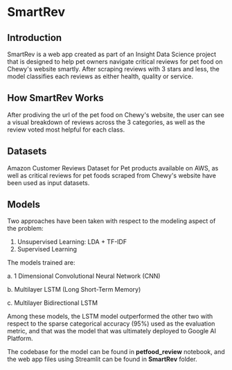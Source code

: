 # SmartRev

## Introduction
SmartRev is a web app created as part of an Insight Data Science project that is designed to help pet owners navigate critical reviews for pet food on Chewy's website smartly. After scraping reviews with 3 stars and less, the model classifies each reviews as either health, quality or service. 

## How SmartRev Works
After prodiving the url of the pet food on Chewy's website, the user can see a visual breakdown of reviews across the 3 categories, as well as the review voted most helpful for each class.

## Datasets
Amazon Customer Reviews Dataset for Pet products available on AWS, as well as critical reviews for pet foods scraped from Chewy's website have been used as input datasets.

## Models 
Two approaches have been taken with respect to the modeling aspect of the problem:

1. Unsupervised Learning: LDA + TF-IDF
2. Supervised Learning

  The models trained are:
  
  a. 1 Dimensional Convolutional Neural Network (CNN)
  
  b. Multilayer LSTM (Long Short-Term Memory)
  
  c. Multilayer Bidirectional LSTM
  
  Among these models, the LSTM model outperformed the other two with respect to the sparse categorical accuracy (95%) used as the evaluation metric, and that was the model that was ultimately deployed to Google AI Platform.



The codebase for the model can be found in **petfood_review** notebook, and the web app files using Streamlit can be found in **SmartRev** folder.
